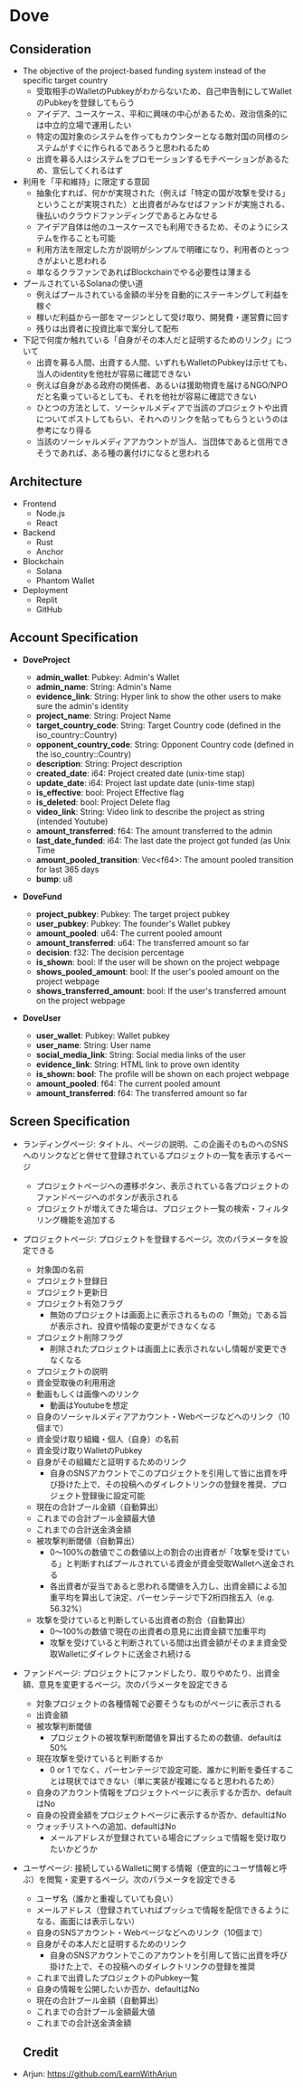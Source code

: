 # Dove
## Consideration
- The objective of the project-based funding system instead of the specific target country
  - 受取相手のWalletのPubkeyがわからないため、自己申告制にしてWalletのPubkeyを登録してもらう
  - アイデア、ユースケース、平和に興味の中心があるため、政治信条的には中立的立場で運用したい
  - 特定の国対象のシステムを作ってもカウンターとなる敵対国の同様のシステムがすぐに作られるであろうと思われるため
  - 出資を募る人はシステムをプロモーションするモチベーションがあるため、宣伝してくれるはず
- 利用を「平和維持」に限定する意図
  - 抽象化すれば、何かが実現された（例えば「特定の国が攻撃を受ける」ということが実現された）と出資者がみなせばファンドが実施される、後払いのクラウドファンディングであるとみなせる
  - アイデア自体は他のユースケースでも利用できるため、そのようにシステムを作ることも可能
  - 利用方法を限定した方が説明がシンプルで明確になり、利用者のとっつきがよいと思われる
  - 単なるクラファンであればBlockchainでやる必要性は薄まる
- プールされているSolanaの使い道
  - 例えばプールされている金額の半分を自動的にステーキングして利益を稼ぐ
  - 稼いだ利益から一部をマージンとして受け取り、開発費・運営費に回す
  - 残りは出資者に投資比率で案分して配布
- 下記で何度か触れている「自身がその本人だと証明するためのリンク」について
  - 出資を募る人間、出資する人間、いずれもWalletのPubkeyは示せても、当人のidentityを他社が容易に確認できない
  - 例えば自身がある政府の関係者、あるいは援助物資を届けるNGO/NPOだと名乗っているとしても、それを他社が容易に確認できない
  - ひとつの方法として、ソーシャルメディアで当該のプロジェクトや出資についてポストしてもらい、それへのリンクを貼ってもらうというのは参考になり得る
  - 当該のソーシャルメディアアカウントが当人、当団体であると信用できそうであれば、ある種の裏付けになると思われる

## Architecture
- Frontend
  - Node.js
  - React
- Backend
  - Rust
  - Anchor
- Blockchain
  - Solana
  - Phantom Wallet
- Deployment
  - Replit
  - GitHub

## Account Specification
- **DoveProject**
  - **admin_wallet**: Pubkey: Admin's Wallet
  - **admin_name**: String: Admin's Name
  - **evidence_link**: String: Hyper link to show the other users to make sure the admin's identity
  - **project_name**: String: Project Name
  - **target_country_code**: String: Target Country code (defined in the iso_country::Country)
  - **opponent_country_code**: String: Opponent Country code (defined in the iso_country::Country)
  - **description**: String: Project description
  - **created_date**: i64: Project created date (unix-time stap)
  - **update_date**: i64: Project last update date (unix-time stap)
  - **is_effective**: bool: Project Effective flag
  - **is_deleted**: bool: Project Delete flag 
  - **video_link**: String: Video link to describe the project as string (intended Youtube)
  - **amount_transferred**: f64: The amount transferred to the admin
  - **last_date_funded**: i64: The last date the project got funded (as Unix Time
  - **amount_pooled_transition**: Vec\<f64\>: The amount pooled transition for last 365 days
  - **bump**: u8

- **DoveFund**
  - **project_pubkey**: Pubkey: The target project pubkey
  - **user_pubkey**: Pubkey: The founder's Wallet pubkey
  - **amount_pooled**: u64: The current pooled amount
  - **amount_transferred**: u64: The transferred amount so far
  - **decision**: f32: The decision percentage
  - **is_shown**: bool: If the user will be shown on the project webpage
  - **shows_pooled_amount**: bool: If the user's pooled amount on the project webpage
  - **shows_transferred_amount**: bool: If the user's transferred amount on the project webpage

- **DoveUser**
  - **user_wallet**: Pubkey: Wallet pubkey
  - **user_name**: String: User name
  - **social_media_link**: String: Social media links of the user
  - **evidence_link**: String: HTML link to prove own identity
  - **is_shown: bool**: The profile will be shown on each project webpage
  - **amount_pooled**: f64: The current pooled amount
  - **amount_transferred**: f64: The transferred amount so far

## Screen Specification
- ランディングページ: タイトル、ページの説明、この企画そのものへのSNSへのリンクなどと併せて登録されているプロジェクトの一覧を表示するページ
  - プロジェクトページへの遷移ボタン、表示されている各プロジェクトのファンドページへのボタンが表示される
  - プロジェクトが増えてきた場合は、プロジェクト一覧の検索・フィルタリング機能を追加する
- プロジェクトページ: プロジェクトを登録するページ。次のパラメータを設定できる
  - 対象国の名前
  - プロジェクト登録日
  - プロジェクト更新日
  - プロジェクト有効フラグ
    - 無効のプロジェクトは画面上に表示されるものの「無効」である旨が表示され、投資や情報の変更ができなくなる
  - プロジェクト削除フラグ
    - 削除されたプロジェクトは画面上に表示されないし情報が変更できなくなる
  - プロジェクトの説明
  - 資金受取後の利用用途
  - 動画もしくは画像へのリンク
    - 動画はYoutubeを想定
  - 自身のソーシャルメディアアカウント・Webページなどへのリンク（10個まで）
  - 資金受け取り組織・個人（自身）の名前
  - 資金受け取りWalletのPubkey
  - 自身がその組織だと証明するためのリンク
    - 自身のSNSアカウントでこのプロジェクトを引用して皆に出資を呼び掛けた上で、その投稿へのダイレクトリンクの登録を推奨、プロジェクト登録後に設定可能
  - 現在の合計プール金額（自動算出）
  - これまでの合計プール金額最大値
  - これまでの合計送金済金額
  - 被攻撃判断閾値（自動算出）
    - 0～100%の数値でこの数値以上の割合の出資者が「攻撃を受けている」と判断すればプールされている資金が資金受取Walletへ送金される
    - 各出資者が妥当であると思われる閾値を入力し、出資金額による加重平均を算出して決定、パーセンテージで下2桁四捨五入（e.g. 56.32%）
  - 攻撃を受けていると判断している出資者の割合（自動算出）
    - 0～100%の数値で現在の出資者の意見に出資金額で加重平均
    - 攻撃を受けていると判断されている間は出資金額がそのまま資金受取Walletにダイレクトに送金され続ける
- ファンドページ: プロジェクトにファンドしたり、取りやめたり、出資金額、意見を変更するページ。次のパラメータを設定できる
  - 対象プロジェクトの各種情報で必要そうなものがページに表示される
  - 出資金額
  - 被攻撃判断閾値
    - プロジェクトの被攻撃判断閾値を算出するための数値、defaultは50%
  - 現在攻撃を受けていると判断するか
    - 0 or 1 でなく、パーセンテージで設定可能、誰かに判断を委任することは現状ではできない（単に実装が複雑になると思われるため）
  - 自身のアカウント情報をプロジェクトページに表示するか否か、defaultはNo
  - 自身の投資金額をプロジェクトページに表示するか否か、defaultはNo
  - ウォッチリストへの追加、defaultはNo
    - メールアドレスが登録されている場合にプッシュで情報を受け取りたいかどうか
- ユーザページ: 接続しているWalletに関する情報（便宜的にユーザ情報と呼ぶ）を閲覧・変更するページ。次のパラメータを設定できる
  - ユーザ名（誰かと重複していても良い）
  - メールアドレス（登録されていればプッシュで情報を配信できるようになる、画面には表示しない）
  - 自身のSNSアカウント・Webページなどへのリンク（10個まで）
  - 自身がその本人だと証明するためのリンク
    - 自身のSNSアカウントでこのアカウントを引用して皆に出資を呼び掛けた上で、その投稿へのダイレクトリンクの登録を推奨
  - これまで出資したプロジェクトのPubkey一覧
  - 自身の情報を公開したいか否か、defaultはNo
  - 現在の合計プール金額（自動算出）
  - これまでの合計プール金額最大値
  - これまでの合計送金済金額
  
  ## Credit
- Arjun: https://github.com/LearnWithArjun
